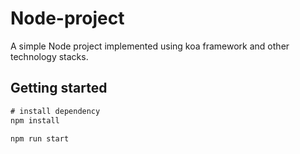 # Node-project
A simple Node project implemented using koa framework and other technology stacks.

## Getting started
```js
# install dependency
npm install

npm run start
```
